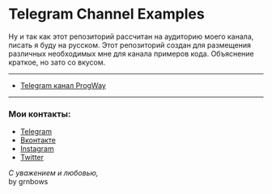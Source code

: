 # Telegram Channel Examples
Ну и так как этот репозиторий рассчитан на аудиторию моего канала, писать я буду на русском. Этот репозиторий создан для размещения различных необходимых мне для канала примеров кода. Объяснение краткое, но зато со вкусом.

---
* [Telegram канал ProgWay](https://t.me/prog_way_blog)

---

### Мои контакты:
* [Telegram](https://t.me/grnbows) </br>
* [Вконтакте](https://vk.com/grnbows) </br>
* [Instagram](https://www.instagram.com/grnbows) </br>
* [Twitter](https://twitter.com/grnbows) </br>

<i>С уважением и любовью,</i></br> by grnbows


